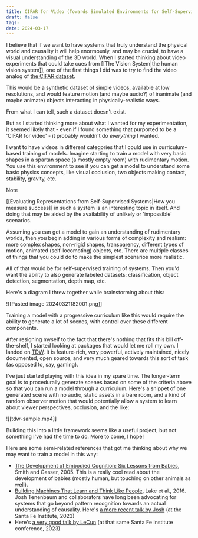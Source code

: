 ```yaml
---
title: CIFAR for Video (Towards Simulated Environments for Self-Supervised Learning)
draft: false
tags: 
date: 2024-03-17
---
```

I believe that if we want to have systems that truly understand the physical world and causality it will help enormously, and may be crucial, to have a visual understanding of the 3D world. When I started thinking about video experiments that could take cues from [[The Vision System|the human vision system]], one of the first things I did was to try to find the video analog of [the CIFAR dataset](https://www.cs.toronto.edu/~kriz/cifar.html).

This would be a synthetic dataset of simple videos, available at low resolutions, and would feature motion (and maybe audio?) of inanimate (and maybe animate) objects interacting in physically-realistic ways.

From what I can tell, such a dataset doesn't exist.

But as I started thinking more about what I wanted for my experimentation, it seemed likely that - even if I found something that purported to be a 'CIFAR for video' - it probably wouldn't do *everything* I wanted.

I want to have videos in different categories that I could use in curriculum-based training of models. Imagine starting to train a model with very basic shapes in a spartan space (a mostly empty room) with rudimentary motion. You use this environment to see if you can get a model to understand some basic physics concepts, like visual occlusion, two objects making contact, stability, gravity, etc.

>[!Note]
> [[Evaluating Representations from Self-Supervised Systems|How you measure success]] in such a system is an interesting topic in itself. And doing that may be aided by the availability of unlikely or 'impossible' scenarios.

Assuming you can get a model to gain an understanding of rudimentary worlds, then you begin adding in various forms of complexity and realism: more complex shapes, non-rigid shapes, transparency, different types of motion, animated (self-locomoting) objects, etc. There are multiple classes of things that you could do to make the simplest scenarios more realistic.

All of that would be for self-supervised training of systems. Then you'd want the ability to also generate labeled datasets: classification, object detection, segmentation, depth map, etc.

Here's a diagram I threw together while brainstorming about this:

![[Pasted image 20240321182001.png]]

Training a model with a progressive curriculum like this would require the ability to generate a lot of scenes, with control over these different components.

After resigning myself to the fact that there's nothing that fits this bill off-the-shelf, I started looking at packages that would let me roll my own. I landed on [TDW](https://www.threedworld.org/). It is feature-rich, very powerful, actively maintained, nicely documented, open source, and very much geared towards this sort of task (as opposed to, say, gaming).

I've just started playing with this idea in my spare time. The longer-term goal is to procedurally generate scenes based on some of the criteria above so that you can run a model through a curriculum. Here's a snippet of one generated scene with no audio, static assets in a bare room, and a kind of random observer motion that would potentially allow a system to learn about viewer perspectives, occlusion, and the like:

![[tdw-sample.mp4]]

Building this into a little framework seems like a useful project, but not something I've had the time to do. More to come, I hope!

Here are some semi-related references that got me thinking about why we may want to train a model in this way:
- [The Development of Embodied Cognition: Six Lessons from Babies](https://www.semanticscholar.org/paper/The-Development-of-Embodied-Cognition%3A-Six-Lessons-Smith-Gasser/25f8e9e35cafd7fb686d939f274111bcffeafd6b), Smith and Gasser, 2005. This is a really cool read about the development of babies (mostly human, but touching on other animals as well).
- [Building Machines That Learn and Think Like People](https://arxiv.org/abs/1604.00289), Lake et al., 2016. Josh Tenenbaum and collaborators have long been advocating for systems that go beyond pattern recognition towards an actual understanding of causality. Here's [a more recent talk by Josh](https://www.youtube.com/watch?v=gzaIrD3jki8) (at the Santa Fe Institute, 2023)
- Here's [a very good talk by LeCun](https://www.youtube.com/watch?v=_JfEScYyVCE) (at that same Santa Fe Institute conference, 2023)
